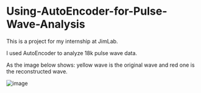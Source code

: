 # Using-AutoEncoder-for-Pulse-Wave-Analysis

This is a project for my internship at JimLab.

I used AutoEncoder to analyze 18k pulse wave data.

As the image below shows: yellow wave is the original wave and red one is the reconstructed wave.

![image](https://user-images.githubusercontent.com/32749721/44227080-5f6ce980-a157-11e8-9d4c-0666ba45d940.png)
